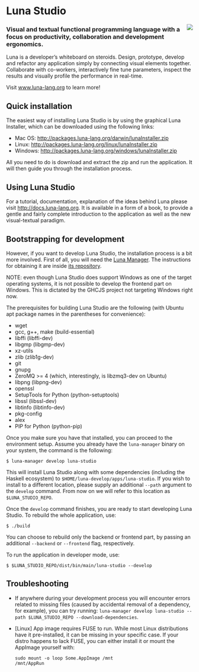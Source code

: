 # Luna Studio

<img src="https://github.com/luna/luna-studio/raw/master/resources/logo.ico" align="right" style="margin: 0 auto;">

### Visual and textual functional programming language with a focus on productivity, collaboration and development ergonomics.

Luna is a developer’s whiteboard on steroids. Design, prototype, develop and refactor any application simply by connecting visual elements together. Collaborate with co-workers, interactively fine tune parameters, inspect the results and visually profile the performance in real-time.

Visit www.luna-lang.org to learn more!



## Quick installation

The easiest way of installing Luna Studio is by using the graphical Luna Installer, which can be downloaded using the following links:
* Mac OS: http://packages.luna-lang.org/darwin/lunaInstaller.zip
* Linux: http://packages.luna-lang.org/linux/lunaInstaller.zip
* Windows: http://packages.luna-lang.org/windows/lunaInstaller.zip

All you need to do is download and extract the zip and run the application. It will then guide you through the installation process.

## Using Luna Studio

For a tutorial, documentation, explanation of the ideas behind Luna please visit http://docs.luna-lang.org. It is available in a form of a book, to provide a gentle and fairly complete introduction to the application as well as the new visual-textual paradigm.

## Bootstrapping for development

However, if you want to develop Luna Studio, the installation process is a bit more involved. First of all, you will need the [Luna Manager](https://github.com/luna/luna-manager). The instructions for obtaining it are inside [its repository](https://github.com/luna/luna-manager).

NOTE: even though Luna Studio does support Windows as one of the target operating systems, it is not possible to develop the frontend part on Windows. This is dictated by the GHCJS project not targeting Windows right now.

The prerequisites for building Luna Studio are the following (with Ubuntu apt package names in the parentheses for convenience):
* wget
* gcc, g++, make (build-essential)
* libffi (libffi-dev)
* libgmp (libgmp-dev)
* xz-utils
* zlib (zlib1g-dev)
* git
* gnupg
* ZeroMQ >= 4 (which, interestingly, is libzmq3-dev on Ubuntu)
* libpng (libpng-dev)
* openssl
* SetupTools for Python (python-setuptools)
* libssl (libssl-dev)
* libtinfo (libtinfo-dev)
* pkg-config
* alex
* PIP for Python (python-pip)

Once you make sure you have that installed, you can proceed to the environment setup. Assume you already have the `luna-manager` binary on your system, the command is the following:
```
$ luna-manager develop luna-studio
```
This will install Luna Studio along with some dependencies (including the Haskell ecosystem) to `$HOME/luna-develop/apps/luna-studio`. If you wish to install to a different location, please supply an additional `--path` argument to the `develop` command. From now on we will refer to this location as `$LUNA_STUDIO_REPO`.

Once the `develop` command finishes, you are ready to start developing Luna Studio. To rebuild the whole application, use:
```
$ ./build
```
You can choose to rebuild only the backend or frontend part, by passing an additional `--backend` or `--frontend` flag, respectively.

To run the application in developer mode, use:
```
$ $LUNA_STUDIO_REPO/dist/bin/main/luna-studio --develop
```
  
## Troubleshooting
  * If anywhere during your development process you will encounter errors related to missing files (caused by accidental removal of a dependency, for example), you can try running: `luna-manager develop luna-studio --path $LUNA_STUDIO_REPO --download-dependencies`.
    
* [Linux] App image requires FUSE to run. While most Linux distributions have it pre-installed, it can be missing in your specific case. If your distro happens to lack FUSE, you can either install it or mount the AppImage yourself with:
    ```
    sudo mount -o loop Some.AppImage /mnt
    /mnt/AppRun
    ```
